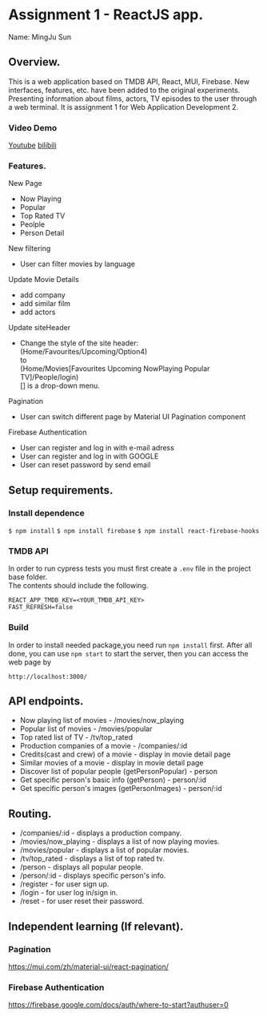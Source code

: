 # Assignment 1 - ReactJS app.

Name: MingJu Sun

## Overview.

This is a web application based on TMDB API, React, MUI, Firebase. New interfaces, features, etc. have been added to the original experiments. Presenting information about films, actors, TV episodes to the user through a web terminal. It is assignment 1 for Web Application Development 2.

### Video Demo 
[Youtube](https://youtu.be/OFlvi_9VgUM)
[bilibili](https://www.bilibili.com/video/BV1564y177zi/)

### Features.

New Page
+ Now Playing
+ Popular
+ Top Rated TV
+ Peolple
+ Person Detail

New filtering
+ User can filter movies by language

Update Movie Details
+ add company
+ add similar film
+ add actors

Update siteHeader
+ Change the style of the site header:  
  (Home/Favourites/Upcoming/Option4)  
  to  
  (Home/Movies[Favourites Upcoming NowPlaying Popular TV]/People/login)  
  [] is a drop-down menu.  

Pagination
+ User can switch different page by Material UI Pagination component

Firebase Authentication
+ User can register and log in with e-mail adress 
+ User can register and log in with GOOGLE
+ User can reset password by send email



## Setup requirements.

### Install dependence

`$ npm install`
`$ npm install firebase`
`$ npm install react-firebase-hooks`

### TMDB API  

In order to run cypress tests you must first create a `.env` file in the project base folder.  
The contents should include the following.  
```
REACT_APP_TMDB_KEY=<YOUR_TMDB_API_KEY>
FAST_REFRESH=false
```
### Build  

In order to install needed package,you need run `npm install` first.
After all done, you can use
`npm start`
to start the server, then you can access the web page by
```
http://localhost:3000/
```

## API endpoints.

+ Now playing list of movies - /movies/now_playing
+ Popular list of movies - /movies/popular
+ Top rated list of TV - /tv/top_rated
+ Production companies of a movie - /companies/:id
+ Credits(cast and crew) of a movie - display in movie detail page
+ Similar movies of a movie - display in movie detail page
+ Discover list of popular people (getPersonPopular) - person 
+ Get specific person's basic info (getPerson) - person/:id 
+ Get specific person's images (getPersonImages) - person/:id

## Routing.

+ /companies/:id - displays a production company.
+ /movies/now_playing - displays a list of now playing movies.
+ /movies/popular - displays a list of popular movies.
+ /tv/top_rated - displays a list of top rated tv.
+ /person - displays all popular people.
+ /person/:id - displays specific person's info.
+ /register - for user sign up.
+ /login - for user log in/sign in.
+ /reset - for user reset their password.

## Independent learning (If relevant).

### Pagination 
https://mui.com/zh/material-ui/react-pagination/

### Firebase Authentication
https://firebase.google.com/docs/auth/where-to-start?authuser=0